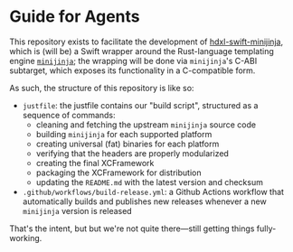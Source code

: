 # Guide for Agents

This repository exists to facilitate the development of [hdxl-swift-minijinja](https://github.com/plx/hdxl-swift-minijinja), which is (will be) a Swift wrapper around the Rust-language templating engine [`minijinja`](https://github.com/mitsuhiko/minijinja); the wrapping will be done via `minijinja`'s C-ABI subtarget, which exposes its functionality in a C-compatible form.

As such, the structure of this repository is like so:

- `justfile`: the justfile contains our "build script", structured as a sequence of commands:
  - cleaning and fetching the upstream `minijinja` source code
  - building `minijinja` for each supported platform
  - creating universal (fat) binaries for each platform
  - verifying that the headers are properly modularized
  - creating the final XCFramework
  - packaging the XCFramework for distribution
  - updating the `README.md` with the latest version and checksum
- `.github/workflows/build-release.yml`: a Github Actions workflow that automatically builds and publishes new releases whenever a new `minijinja` version is released

That's the intent, but but we're not quite there—still getting things fully-working.

